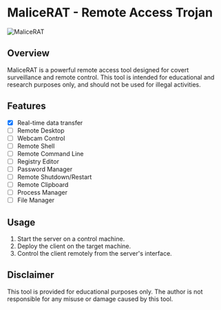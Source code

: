 # MaliceRAT - Remote Access Trojan
![MaliceRAT](https://i.imgur.com/xusW6mz.png)

## Overview
MaliceRAT is a powerful remote access tool designed for covert surveillance and remote control. This tool is intended for educational and research purposes only, and should not be used for illegal activities.

## Features
- [x] Real-time data transfer
- [ ] Remote Desktop
- [ ] Webcam Control
- [ ] Remote Shell
- [ ] Remote Command Line
- [ ] Registry Editor
- [ ] Password Manager
- [ ] Remote Shutdown/Restart
- [ ] Remote Clipboard
- [ ] Process Manager
- [ ] File Manager

## Usage
1. Start the server on a control machine.
2. Deploy the client on the target machine.
3. Control the client remotely from the server's interface.

## Disclaimer
This tool is provided for educational purposes only. The author is not responsible for any misuse or damage caused by this tool.

